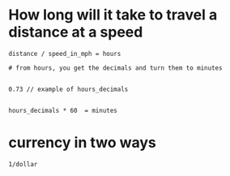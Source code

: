 # How long will it take to travel a distance at a speed
```
distance / speed_in_mph = hours

# from hours, you get the decimals and turn them to minutes


0.73 // example of hours_decimals


hours_decimals * 60  = minutes
```

# currency in two ways
```
1/dollar
```
